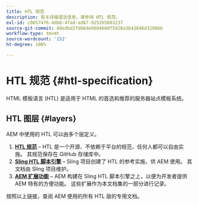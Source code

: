 ```yaml
---
title: HTL 规范
description: 有关详细语法信息，请参阅 HTL 规范。
exl-id: c0657476-4db6-4fad-ad87-9252b5003237
source-git-commit: 88edbd2fd66de960460df5928a3b42846d32066b
workflow-type: tm+mt
source-wordcount: '152'
ht-degree: 100%

---
```



# HTL 规范 {#htl-specification}

HTML 模板语言 (HTL) 是适用于 HTML 的首选和推荐的服务器站点模板系统。

## HTL 图层 {#layers}

AEM 中使用的 HTL 可以由多个层定义。

1. **[HTL 规范](https://github.com/adobe/htl-spec)** – HTL 是一个开源、不依赖于平台的规范，任何人都可以自由实施。 其规范保存在 GitHub 存储库中。
1. **[Sling HTL 脚本引擎](https://sling.apache.org/documentation/bundles/scripting/scripting-htl.html)** – Sling 项目创建了 HTL 的参考实施，供 AEM 使用。 其文档由 Sling 项目维护。
1. **[AEM 扩展功能](aem-extensions.md)** – AEM 构建在 Sling HTL 脚本引擎之上，以便为开发者提供 AEM 特有的方便功能。 这些扩展作为本文档集的一部分进行记录。

按照以上链接，查阅 AEM 使用的所有 HTL 层的专用文档。
